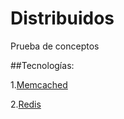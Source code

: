 # Distribuidos
Prueba de conceptos

##Tecnologías:

1.[Memcached](https://github.com/Taekleee/Distribuidos/wiki)

2.[Redis](https://github.com/Taekleee/Distribuidos/wiki)
